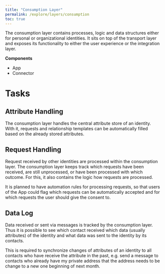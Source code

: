 ```yaml
---
title: "Consumption Layer"
permalink: /explore/layers/consumption
toc: true
---
```


The consumption layer contains processes, logic and data structures either for personal or organizational identities. It sits on top of the transport layer and exposes its functionality to either the user experience or the integration layer.

**Components**

- App
- Connector

# Tasks

## Attribute Handling

The consumption layer handles the central attribute store of an identity. With it, requests and relationship templates can be automatically filled based on the already stored attributes.

## Request Handling

Request received by other identities are processed within the consumption layer. The consumption layer keeps track which requests have been received, are still unprocessed, or have been processed with which outcome. For this, it also contains the logic how requests are processed.

It is planned to have automation rules for processing requests, so that users of the App could flag which requests can be automatically accepted and for which requests the user should give the consent to.

## Data Log

Data received or sent via messages is tracked by the consumption layer. Thus it is possible to see which contact received which data (usually attributes) of the identity and what data was sent to the identity by its contacts.

This is required to synchronize changes of attributes of an identity to all contacts who have receive the attribute in the past, e.g. send a message to contacts who already have my private address that the address needs to be change to a new one beginning of next month.
